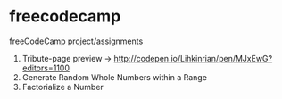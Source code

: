 # freecodecamp
freeCodeCamp project/assignments

1) Tribute-page preview -> http://codepen.io/Lihkinrian/pen/MJxEwG?editors=1100
2) Generate Random Whole Numbers within a Range
3) Factorialize a Number
